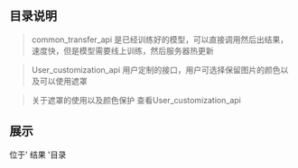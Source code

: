 ## 目录说明
>  common_transfer_api 是已经训练好的模型，可以直接调用然后出结果，速度快，但是模型需要线上训练，然后服务器热更新

>  User_customization_api 用户定制的接口，用户可选择保留图片的颜色以及可以使用遮罩

>  关于遮罩的使用以及颜色保护 查看User_customization_api

## 展示
位于' 结果 '目录
